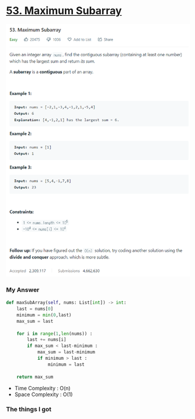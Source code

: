 # [53. Maximum Subarray](https://leetcode.com/problems/maximum-subarray/)

![image](Problem.png)



### My Answer

```python
def maxSubArray(self, nums: List[int]) -> int:
    last = nums[0]
    minimum = min(0,last)
    max_sum = last

    for i in range(1,len(nums)) : 
        last += nums[i]
        if max_sum < last-minimum : 
            max_sum = last-minimum
            if minimum > last : 
                minimum = last    

	return max_sum
```

* Time Complexity : O(n)
* Space Complexity : O(1)



### The things I got
